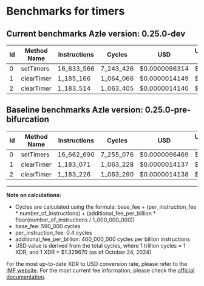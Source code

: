 # Benchmarks for timers

## Current benchmarks Azle version: 0.25.0-dev

| Id  | Method Name | Instructions | Cycles    | USD           | USD/Million Calls | Change                             |
| --- | ----------- | ------------ | --------- | ------------- | ----------------- | ---------------------------------- |
| 0   | setTimers   | 16_633_566   | 7_243_426 | $0.0000096314 | $9.63             | <font color="green">-29_124</font> |
| 1   | clearTimer  | 1_185_166    | 1_064_066 | $0.0000014149 | $1.41             | <font color="red">+2_095</font>    |
| 2   | clearTimer  | 1_183_514    | 1_063_405 | $0.0000014140 | $1.41             | <font color="red">+288</font>      |

## Baseline benchmarks Azle version: 0.25.0-pre-bifurcation

| Id  | Method Name | Instructions | Cycles    | USD           | USD/Million Calls |
| --- | ----------- | ------------ | --------- | ------------- | ----------------- |
| 0   | setTimers   | 16_662_690   | 7_255_076 | $0.0000096469 | $9.64             |
| 1   | clearTimer  | 1_183_071    | 1_063_228 | $0.0000014137 | $1.41             |
| 2   | clearTimer  | 1_183_226    | 1_063_290 | $0.0000014138 | $1.41             |

---

**Note on calculations:**

-   Cycles are calculated using the formula: base_fee + (per_instruction_fee \* number_of_instructions) + (additional_fee_per_billion \* floor(number_of_instructions / 1_000_000_000))
-   base_fee: 590_000 cycles
-   per_instruction_fee: 0.4 cycles
-   additional_fee_per_billion: 400_000_000 cycles per billion instructions
-   USD value is derived from the total cycles, where 1 trillion cycles = 1 XDR, and 1 XDR = $1.329670 (as of October 24, 2024)

For the most up-to-date XDR to USD conversion rate, please refer to the [IMF website](https://www.imf.org/external/np/fin/data/rms_sdrv.aspx).
For the most current fee information, please check the [official documentation](https://internetcomputer.org/docs/current/developer-docs/gas-cost#execution).

